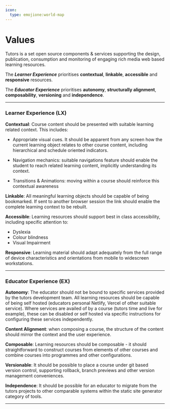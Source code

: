 ```yaml
---
icon:
  type: emojione:world-map
---
```


# Values

Tutors is a set open source components & services supporting the design, publication, consumption and monitoring of engaging rich media web based learning resources. 

The ***Learner Experience*** prioritises **contextual**, **linkable**, **accessible** and **responsive** resources. 

The ***Educator Experience*** prioritises **autonomy**, **structurally alignment**, **composability**,  **versioning** and **independence**.

---

### Learner Experience (LX)

**Contextual**: Course content should be presented with suitable learning related context. This includes:

- Appropriate visual cues. It should be apparent from any screen how the current learning object  relates to other course content, including hierarchical and schedule oriented indicators.

- Navigation mechanics: suitable navigations feature should enable the student to reach related learning content, implicitly understanding its context.

- Transitions & Animations: moving within a course should reinforce this contextual awareness

**Linkable**: All meaningful learning objects should be capable of being bookmarked. If sent to another browser session the link should enable the complete learning context to be rebuilt.

**Accessible**: Learning resources should support best in class accessibility, including specific attention to:

- Dyslexia
- Colour blindness 
- Visual Impairment

**Responsive**: Learning material should adapt adequately from the full range of device characteristics and orientations from mobile to widescreen workstations.

---

### Educator Experience (EX)

**Autonomy**: The educator should not be bound to specific services provided by the tutors development team. All learning resources should be capable of being self hosted (educators personal Netlify, Vercel of other suitable service). Where services are availed of by a course (tutors time and live for example), these can be disabled or self hosted via specific instructions for configuring these services independently.

**Content Alignment**: when composing a course, the structure of the content should mirror the context and the user experience.

**Composable**: Learning resources should be composable - it should straightforward to construct courses from elements of other courses and combine courses into programmes and other configurations.

**Versionable**: It should be possible to place a course under git based version control, supporting rollback, branch previews and other version management conveniences.

**Independence**: It should be possible for an educator to migrate from the tutors projects to other comparable systems within the static site generator category of tools.

---

